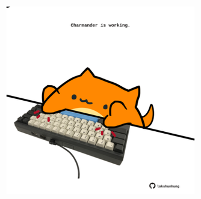 <!-- built at 30/10/2024, 05:00:37 UTC -->
<p align="center">
  <img width="500" height="500" src="./ReadmeImage.svg">
</p>
